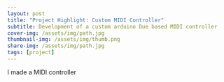 ```yaml
---
layout: post
title: "Project Highlight: Custom MIDI Controller"
subtitle: Development of a custom arduino Due based MIDI controller
cover-img: /assets/img/path.jpg
thumbnail-img: /assets/img/thumb.png
share-img: /assets/img/path.jpg
tags: [project]
---
```


I made a MIDI controller
